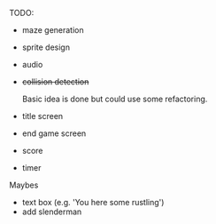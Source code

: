 TODO:
- maze generation
- sprite design
- audio
- ~~collision detection~~

  Basic idea is done but could use some refactoring.
  
- title screen
- end game screen
- score
- timer


Maybes
- text box (e.g. 'You here some rustling')
- add slenderman
